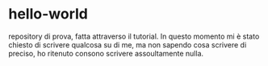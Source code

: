# hello-world
repository di prova, fatta attraverso il tutorial.
In questo momento mi è stato chiesto di scrivere qualcosa su di me, ma non sapendo cosa
scrivere di preciso, ho ritenuto consono scrivere assoultamente nulla.
